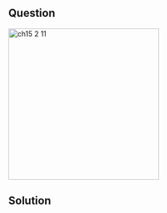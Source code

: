 ## Question
<img width="300" alt="ch15 2 11" src="https://github.com/user-attachments/assets/86e863d3-72aa-4a75-901f-07e4dbc98b0d" />

## Solution

